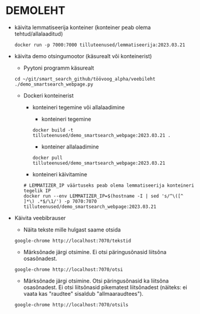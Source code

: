 # DEMOLEHT

* käivita lemmatiseerija konteiner (konteiner peab olema tehtud/allalaaditud)

    ```cmdline
    docker run -p 7000:7000 tilluteenused/lemmatiseerija:2023.03.21
    ```

* käivita demo otsingumootor (käsurealt või konteinerist)

  * Pyytoni programm käsurealt

  ```cmdline
  cd ~/git/smart_search_github/töövoog_alpha/veebileht
  ./demo_smartsearch_webpage.py
  ```

  * Dockeri konteinerist
    * konteineri tegemine või allalaadimine
      * konteineri tegemine

      ```cmdline
      docker build -t tilluteenused/demo_smartsearch_webpage:2023.03.21 .
      ```

      * konteiner allalaadimine

      ```cmdline
      docker pull tilluteenused/demo_smartsearch_webpage:2023.03.21
      ```

    * konteineri käivitamine

    ```cmdline
    # LEMMATIZER_IP väärtuseks peab olema lemmatiseerija konteineri tegelik IP
    docker run --env LEMMATIZER_IP=$(hostname -I | sed 's/^\([^ ]*\) .*$/\1/') -p 7070:7070 tilluteenused/demo_smartsearch_webpage:2023.03.21
    ```

* Käivita veebibrauser
  
  * Näita tekste mille hulgast saame otsida

  ```cmdline
  google-chrome http://localhost:7070/tekstid
  ```

  * Märksõnade järgi otsimine. Ei otsi päringusõnasid liitsõna osasõnadest.

  ```cmdline
  google-chrome http://localhost:7070/otsi
  ```
  
  * Märksõnade järgi otsimine. Otsi päringusõnasid ka liitsõna osasõnadest. Ei otsi liitsõnasid pikematest liitsõnadest (näiteks: ei vaata kas "raudtee" sisaldub "allmaaraudtees").

  ```cmdline
  google-chrome http://localhost:7070/otsils
  ```
